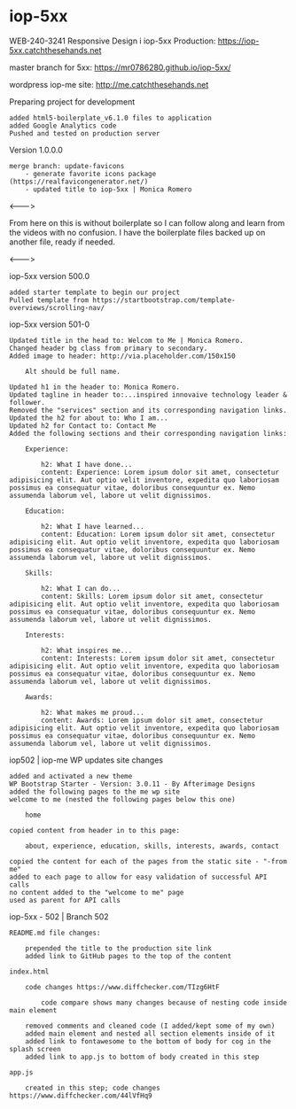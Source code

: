 # iop-5xx

WEB-240-3241 Responsive Design i
iop-5xx Production: https://iop-5xx.catchthesehands.net

master branch for 5xx: https://mr0786280.github.io/iop-5xx/

wordpress iop-me site: http://me.catchthesehands.net


Preparing project for development

	added html5-boilerplate_v6.1.0 files to application
	added Google Analytics code
	Pushed and tested on production server


Version 1.0.0.0

	merge branch: update-favicons
		- generate favorite icons package (https://realfavicongenerator.net/)
		- updated title to iop-5xx | Monica Romero
		
<--->

From here on this is without boilerplate so I can follow along and learn from the videos with no confusion. I have the boilerplate files backed up on another file, ready if needed. 

<--->

iop-5xx version 500.0

	added starter template to begin our project
	Pulled template from https://startbootstrap.com/template-overviews/scrolling-nav/
	
iop-5xx version 501-0

	Updated title in the head to: Welcom to Me | Monica Romero.
	Changed header bg class from primary to secondary.
	Added image to header: http://via.placeholder.com/150x150
	
		Alt should be full name.
	
	Updated h1 in the header to: Monica Romero.
	Updated tagline in header to:...inspired innovaive technology leader & follower.
	Removed the "services" section and its corresponding navigation links.
	Updated the h2 for about to: Who I am...
	Updated h2 for Contact to: Contact Me
	Added the following sections and their corresponding navigation links:
	
		Experience:
			
			h2: What I have done...
			content: Experience: Lorem ipsum dolor sit amet, consectetur adipisicing elit. Aut optio velit inventore, expedita quo laboriosam possimus ea consequatur vitae, doloribus consequuntur ex. Nemo assumenda laborum vel, labore ut velit dignissimos.
			
		Education:
		
			h2: What I have learned...
			content: Education: Lorem ipsum dolor sit amet, consectetur adipisicing elit. Aut optio velit inventore, expedita quo laboriosam possimus ea consequatur vitae, doloribus consequuntur ex. Nemo assumenda laborum vel, labore ut velit dignissimos.
			
		Skills:
		
			h2: What I can do...
			content: Skills: Lorem ipsum dolor sit amet, consectetur adipisicing elit. Aut optio velit inventore, expedita quo laboriosam possimus ea consequatur vitae, doloribus consequuntur ex. Nemo assumenda laborum vel, labore ut velit dignissimos.
			
		Interests:
		
			h2: What inspires me...
			content: Interests: Lorem ipsum dolor sit amet, consectetur adipisicing elit. Aut optio velit inventore, expedita quo laboriosam possimus ea consequatur vitae, doloribus consequuntur ex. Nemo assumenda laborum vel, labore ut velit dignissimos.
			
		Awards:
		
			h2: What makes me proud...
			content: Awards: Lorem ipsum dolor sit amet, consectetur adipisicing elit. Aut optio velit inventore, expedita quo laboriosam possimus ea consequatur vitae, doloribus consequuntur ex. Nemo assumenda laborum vel, labore ut velit dignissimos.
			
iop502 | iop-me WP updates site changes 


	added and activated a new theme 
	WP Bootstrap Starter - Version: 3.0.11 - By Afterimage Designs 
	added the following pages to the me wp site 
	welcome to me (nested the following pages below this one) 
	
		home 
		
	copied content from header in to this page:
		
		about, experience, education, skills, interests, awards, contact 
		
	copied the content for each of the pages from the static site - "-from me" 
	added to each page to allow for easy validation of successful API calls 
	no content added to the "welcome to me" page 
	used as parent for API calls
		
iop-5xx - 502 | Branch 502

	README.md file changes:
		
		prepended the title to the production site link
		added link to GitHub pages to the top of the content
		
	index.html
	
		code changes https://www.diffchecker.com/TIzg6HtF
		
			code compare shows many changes because of nesting code inside main element
		
		removed comments and cleaned code (I added/kept some of my own)
		added main element and nested all section elements inside of it
		added link to fontawesome to the bottom of body for cog in the splash screen
		added link to app.js to bottom of body created in this step
		
	app.js
	
		created in this step; code changes https://www.diffchecker.com/44lVfHq9
		

			
	
	
